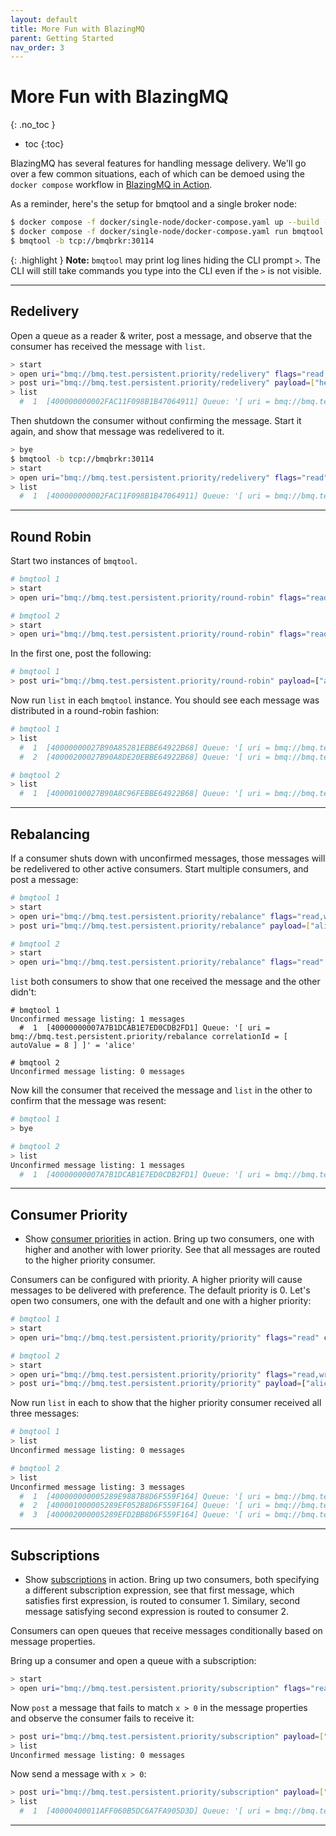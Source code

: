 ```yaml
---
layout: default
title: More Fun with BlazingMQ
parent: Getting Started
nav_order: 3
---
```


# More Fun with BlazingMQ
{: .no_toc }

* toc
{:toc}

BlazingMQ has several features for handling message delivery. We'll go over a
few common situations, each of which can be demoed using the `docker compose`
workflow in [BlazingMQ in Action](../blazingmq_in_action).

As a reminder, here's the setup for bmqtool and a single broker node:

```sh
$ docker compose -f docker/single-node/docker-compose.yaml up --build -d
$ docker compose -f docker/single-node/docker-compose.yaml run bmqtool
$ bmqtool -b tcp://bmqbrkr:30114
```

{: .highlight }
**Note:** `bmqtool` may print log lines hiding the CLI prompt `>`.
The CLI will still take commands you type into the CLI even if the `>` is not visible.

---

## Redelivery

Open a queue as a reader & writer, post a message, and observe that the
consumer has received the message with `list`.

```sh
> start
> open uri="bmq://bmq.test.persistent.priority/redelivery" flags="read,write"
> post uri="bmq://bmq.test.persistent.priority/redelivery" payload=["hello world"]
> list
  #  1  [400000000002FAC11F098B1B47064911] Queue: '[ uri = bmq://bmq.test.persistent.priority/redelivery correlationId = [ autoValue = 2 ] ]' = 'hello world'
```

Then shutdown the consumer without confirming the message. Start it again, and
show that message was redelivered to it.

```sh
> bye
$ bmqtool -b tcp://bmqbrkr:30114
> start
> open uri="bmq://bmq.test.persistent.priority/redelivery" flags="read"
> list
  #  1  [400000000002FAC11F098B1B47064911] Queue: '[ uri = bmq://bmq.test.persistent.priority/redelivery correlationId = [ autoValue = 2 ] ]' = 'hello world'
```

---

## Round Robin

Start two instances of `bmqtool`.

```sh
# bmqtool 1
> start
> open uri="bmq://bmq.test.persistent.priority/round-robin" flags="read,write"
```

```sh
# bmqtool 2
> start
> open uri="bmq://bmq.test.persistent.priority/round-robin" flags="read"
```

In the first one, post the following:

```sh
# bmqtool 1
> post uri="bmq://bmq.test.persistent.priority/round-robin" payload=["alice", "bob", "charlie"]
```

Now run `list` in each `bmqtool` instance. You should see each message was
distributed in a round-robin fashion:

```sh
# bmqtool 1
> list
  #  1  [40000000027B90A85281EBBE64922B68] Queue: '[ uri = bmq://bmq.test.persistent.priority/round-robin correlationId = [ autoValue = 2 ] ]' = 'alice'
  #  2  [40000200027B90A8DE20EBBE64922B68] Queue: '[ uri = bmq://bmq.test.persistent.priority/round-robin correlationId = [ autoValue = 2 ] ]' = 'charlie'
```

```sh
# bmqtool 2
> list
  #  1  [40000100027B90A8C96FEBBE64922B68] Queue: '[ uri = bmq://bmq.test.persistent.priority/round-robin correlationId = [ autoValue = 2 ] ]' = 'bob'
```

---

## Rebalancing

If a consumer shuts down with unconfirmed messages, those messages will be
redelivered to other active consumers. Start multiple consumers, and post a
message:

```sh
# bmqtool 1
> start
> open uri="bmq://bmq.test.persistent.priority/rebalance" flags="read,write"
> post uri="bmq://bmq.test.persistent.priority/rebalance" payload=["alice"]
```

```sh
# bmqtool 2
> start
> open uri="bmq://bmq.test.persistent.priority/rebalance" flags="read"
```

`list` both consumers to show that one received the message and the other
didn't:

```
# bmqtool 1
Unconfirmed message listing: 1 messages
  #  1  [40000000007A7B1DCAB1E7ED0CDB2FD1] Queue: '[ uri = bmq://bmq.test.persistent.priority/rebalance correlationId = [ autoValue = 8 ] ]' = 'alice'
```

```
# bmqtool 2
Unconfirmed message listing: 0 messages
```

Now kill the consumer that received the message and `list` in the other to
confirm that the message was resent:

```sh
# bmqtool 1
> bye
```

```sh
# bmqtool 2
> list
Unconfirmed message listing: 1 messages
  #  1  [40000000007A7B1DCAB1E7ED0CDB2FD1] Queue: '[ uri = bmq://bmq.test.persistent.priority/rebalance correlationId = [ autoValue = 19 ] ]' = 'alice'
```

---

## Consumer Priority

- Show [consumer
  priorities](../../features/message_routing_strategies#consumer-priority-mode)
  in action. Bring up two consumers, one with higher and another with lower
  priority. See that all messages are routed to the higher priority consumer.

Consumers can be configured with priority. A higher priority will cause
messages to be delivered with preference. The default priority is 0. Let's open
two consumers, one with the default and one with a higher priority:

```sh
# bmqtool 1
> start
> open uri="bmq://bmq.test.persistent.priority/priority" flags="read" consumerPriority=0
```

```sh
# bmqtool 2
> start
> open uri="bmq://bmq.test.persistent.priority/priority" flags="read,write" consumerPriority=1
> post uri="bmq://bmq.test.persistent.priority/priority" payload=["alice", "bob", "charlie"]
```

Now run `list` in each to show that the higher priority consumer received all
three messages:

```sh
# bmqtool 1
> list
Unconfirmed message listing: 0 messages
```

```sh
# bmqtool 2
> list
Unconfirmed message listing: 3 messages
  #  1  [400000000005289E9887B8D6F559F164] Queue: '[ uri = bmq://bmq.test.persistent.priority/priority correlationId = [ autoValue = 2 ] ]' = 'alice'
  #  2  [400001000005289EF052B8D6F559F164] Queue: '[ uri = bmq://bmq.test.persistent.priority/priority correlationId = [ autoValue = 2 ] ]' = 'bob'
  #  3  [400002000005289EFD2BB8D6F559F164] Queue: '[ uri = bmq://bmq.test.persistent.priority/priority correlationId = [ autoValue = 2 ] ]' = 'charlie'
```

---

## Subscriptions

- Show [subscriptions](../../features/subscriptions) in action. Bring up two
  consumers, both specifying a different subscription expression, see that
  first message, which satisfies first expression, is routed to consumer 1.
  Similary, second message satisfying second expression is routed to consumer
  2.

Consumers can open queues that receive messages conditionally based on message
properties.

Bring up a consumer and open a queue with a subscription:

```sh
> start
> open uri="bmq://bmq.test.persistent.priority/subscription" flags="read,write" subscriptions=[{"expression": "x > 0"}]
```

Now `post` a message that fails to match `x > 0` in the message properties and observe the consumer fails to receive it:

```sh
> post uri="bmq://bmq.test.persistent.priority/subscription" payload=["alice"] messageProperties=[{"name": "x", "value": "0", "type": "E_INT"}]
> list
Unconfirmed message listing: 0 messages
```

Now send a message with `x > 0`:

```sh
> post uri="bmq://bmq.test.persistent.priority/subscription" payload=["alice"] messageProperties=[{"name": "x", "value": "1", "type": "E_INT"}]
> list
  #  1  [40000400011AFF060B5DC6A7FA905D3D] Queue: '[ uri = bmq://bmq.test.persistent.priority/subscription correlationId = [ autoValue = 24 ] ]' = 'alice', with properties: [ x (INT32) = 1 ]
```

---
